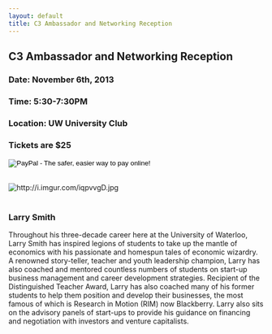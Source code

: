 ```yaml
---
layout: default
title: C3 Ambassador and Networking Reception
---
```

<h2 class="text-center">C3 Ambassador and Networking Reception</h2>
<div class="row text-center">
	<div class="col-md-7">
		<h3>Date: November 6th, 2013</h3>
		<h3>Time: 5:30-7:30PM</h3>
		<h3>Location: UW University Club</h3>
	</div>
	<div class="col-md-5">
		<h3>Tickets are $25</h3>
		<form action="https://www.paypal.com/cgi-bin/webscr" method="post" target="_top">
			<input type="hidden" name="cmd" value="_s-xclick">
			<input type="hidden" name="hosted_button_id" value="5VWAFB38XPQHU">
			<input type="image" src="https://www.paypalobjects.com/en_US/i/btn/btn_buynowCC_LG.gif" border="0" name="submit" alt="PayPal - The safer, easier way to pay online!">
			<img alt="" border="0" src="https://www.paypalobjects.com/en_US/i/scr/pixel.gif" width="1" height="1">
		</form>
	</div>
</div>

<br>

<div class="col-sm-3"></div>
<div class="col-sm-6">
	<img src="http://i.imgur.com/iqpvvgD.jpg" alt="http://i.imgur.com/iqpvvgD.jpg" class="img-responsive">
</div>
<div class="clearfix"></div>

<br>

<h3>Larry Smith</h3>
<p>Throughout his three-decade career here at the University of Waterloo, Larry Smith has inspired legions of students to take up the mantle of economics with his passionate and homespun tales of economic wizardry. A renowned story-teller, teacher and youth leadership champion, Larry has also coached and mentored countless numbers of students on start-up business management and career development strategies. Recipient of the Distinguished Teacher Award, Larry has also coached many of his former students to help them position and develop their businesses, the most famous of which is Research in Motion (RIM) now Blackberry. Larry also sits on the advisory panels of start-ups to provide his guidance on financing and negotiation with investors and venture capitalists.</p>
